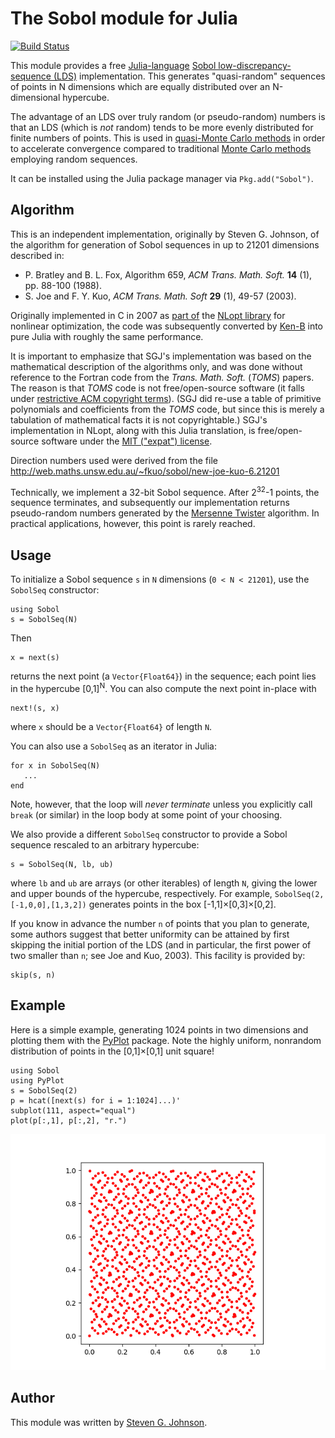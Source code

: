 # The Sobol module for Julia
[![Build Status](https://travis-ci.org/stevengj/Sobol.jl.png)](https://travis-ci.org/stevengj/Sobol.jl)

This module provides a free [Julia-language](http://julialang.org/)
[Sobol low-discrepancy-sequence
(LDS)](https://en.wikipedia.org/wiki/Sobol_sequence) implementation.  This
generates "quasi-random" sequences of points in N dimensions which are
equally distributed over an N-dimensional hypercube.

The advantage of an LDS over truly random (or pseudo-random) numbers is
that an LDS (which is *not* random) tends to be more evenly
distributed for finite numbers of points.  This is used in
[quasi-Monte Carlo
methods](https://en.wikipedia.org/wiki/Quasi-Monte_Carlo_method) in
order to accelerate convergence compared to traditional [Monte Carlo
methods](https://en.wikipedia.org/wiki/Monte_Carlo_method) employing
random sequences.

It can be installed using the Julia package manager via `Pkg.add("Sobol")`.

## Algorithm

This is an independent implementation, originally by Steven G. Johnson, of the
algorithm for generation of Sobol sequences in up to 21201 dimensions
described in:

* P. Bratley and B. L. Fox, Algorithm 659, *ACM Trans. Math. Soft.*
   **14** (1), pp. 88-100 (1988).
* S. Joe and F. Y. Kuo, *ACM Trans. Math. Soft* **29** (1), 49-57 (2003).

Originally implemented in C in 2007 as
[part of](https://github.com/stevengj/nlopt/blob/master/util/sobolseq.c) the
[NLopt library](http://ab-initio.mit.edu/nlopt) for nonlinear optimization, the
code was subsequently converted by [Ken-B](https://github.com/Ken-B) into pure Julia with roughly the same performance.

It is important to emphasize that SGJ's implementation was based on the
mathematical description of the algorithms only, and was done without
reference to the Fortran code from the *Trans. Math. Soft.* (*TOMS*)
papers.  The reason is that *TOMS* code is not free/open-source
software (it falls under [restrictive ACM copyright
terms](http://www.acm.org/publications/policies/softwarecrnotice)).
(SGJ did re-use a table of primitive polynomials and coefficients from
the *TOMS* code, but since this is merely a tabulation of mathematical
facts it is not copyrightable.)  SGJ's implementation in NLopt, along
with this Julia translation, is free/open-source software under the [MIT
("expat") license](http://opensource.org/licenses/MIT).

Direction numbers used were derived from the file 
http://web.maths.unsw.edu.au/~fkuo/sobol/new-joe-kuo-6.21201

Technically, we implement a 32-bit Sobol sequence.  After
2<sup>32</sup>-1 points, the sequence terminates, and subsequently
our implementation returns pseudo-random numbers generated by the
[Mersenne Twister](https://en.wikipedia.org/wiki/Mersenne_twister) algorithm.
In practical applications, however, this point is rarely reached.

## Usage

To initialize a Sobol sequence `s` in `N` dimensions (`0 < N < 21201`), use
the `SobolSeq` constructor:
```
using Sobol
s = SobolSeq(N)
```
Then
```
x = next(s)
```
returns the next point (a `Vector{Float64}`) in the sequence; each point
lies in the hypercube [0,1]<sup>N</sup>.   You can also compute the next
point in-place with
```
next!(s, x)
```
where `x` should be a `Vector{Float64}` of length `N`.

You can also use a `SobolSeq` as an iterator in Julia:
```
for x in SobolSeq(N)
   ...
end
```
Note, however, that the loop will *never terminate* unless you explicitly
call `break` (or similar) in the loop body at some point of your choosing.

We also provide a different `SobolSeq` constructor to provide
a Sobol sequence rescaled to an arbitrary hypercube:
```
s = SobolSeq(N, lb, ub)
```
where `lb` and `ub` are arrays (or other iterables) of length `N`, giving
the lower and upper bounds of the hypercube, respectively.   For example,
`SobolSeq(2, [-1,0,0],[1,3,2])` generates points in the box [-1,1]×[0,3]×[0,2].

If you know in advance the number `n` of points that you plan to
generate, some authors suggest that better uniformity can be attained
by first skipping the initial portion of the LDS (and in particular,
the first power of two smaller than `n`; see Joe and Kuo, 2003).  This
facility is provided by:
```
skip(s, n)
```

## Example

Here is a simple example, generating 1024 points in two dimensions and
plotting them with the [PyPlot](https://github.com/stevengj/PyPlot.jl)
package.  Note the highly uniform, nonrandom distribution of points in
the [0,1]×[0,1] unit square!
```
using Sobol
using PyPlot
s = SobolSeq(2)
p = hcat([next(s) for i = 1:1024]...)'
subplot(111, aspect="equal")
plot(p[:,1], p[:,2], "r.")
```
![plot of 1024 points of a 2d Sobol sequence](sobol1024.png "1024 points of a 2d Sobol sequence")

## Author

This module was written by [Steven G. Johnson](http://math.mit.edu/~stevenj/).

